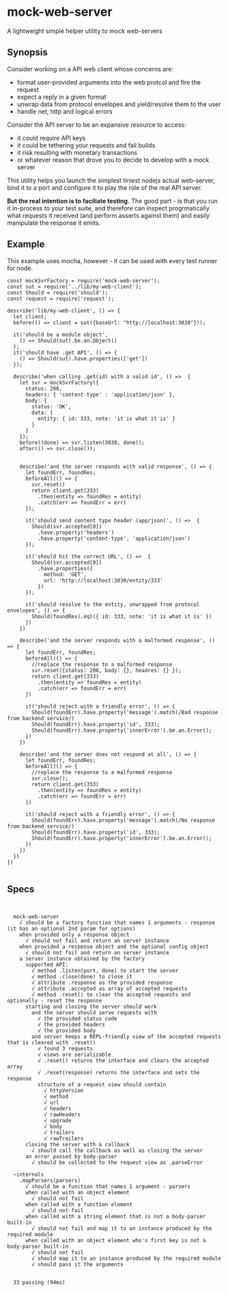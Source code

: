 # mock-web-server
A lightweight simple helper utility to mock web-servers

## Synopsis
Consider working on a API web client whose concerns are:
 - format user-provided arguments into the web protcol and fire the request
 - expect a reply in a given format
 - unwrap data from protocol envelopes and yield/resolve them to the user
 - handle net, http and logical errors

Consider the API server to be an expansive resource to access:
 - it could require API keys
 - it could be tethering your requests and fail builds
 - it risk resulting with monetary transactions
 - or whatever reason that drove you to decide to develop with a mock server
 
 
This utility helps you launch the simplest tiniest nodejs actual web-server, 
bind it to a port and configure it to play the role of the real API server.

**But the real intention is to faciliate testing.** 
The good part - is that you run it in-process to your test suite, 
and therefore can inspect progrmatically what requests it received (and perform asserts against them)
and easily manipulate the response it emits.

## Example
This example uses mocha, however - it can be used with every test runner for node.

```
const mockSvrFactory = require('mock-web-server');
const sut = require('../lib/my-web-client');
const Should = require('should');
const request = require('request');

describe('lib/my-web-client', () => {
  let client;
  before(() => client = sut({baseUrl: "http://localhost:3030"}));

  it('should be a module object',
    () => Should(sut).be.an.Object()
  );
  it('should have .get API', () => {
    () => Should(sut).have.properties(['get'])
  });
  
  describe('when calling .get(id) with a valid id', () =>  {
    let svr = mockSvrFactory({
      status: 200,
      headers: { 'content-type' : 'application/json' },
      body: { 
        status: 'OK', 
        data: {
          entity: { id: 333, note: 'it is what it is' }
        }
      }
    });
    before((done) => svr.listen(3030, done));
    after(() => svr.close());
    
    
    describe('and the server responds with valid response', () => {
      let foundErr, foundRes;
      beforeAll(() => {
        svr.reset()
        return client.get(333)
          .then(entity => foundRes = entity)
          .catch(err => foundErr = err)
      });
      
      it('should send content type header (app/json)', () =>  {
        Should(svr.accepted[0])
          .have.property('headers')
          .have.property('content-type', 'application/json')
      });
  
      it('should hit the correct URL', () =>  {
        Should(svr.accepted[0])
          .have.properties({
            method: 'GET',
            url: 'http://localhost:3030/entity/333'
          })
      });
      
      it('should resolve to the entity, unwrapped from protocol envelopes', () => {
        Should(foundRes).eql({ id: 333, note: 'it is what it is' })
      })
    })
    
    describe('and the server responds with a malformed response', () => {
      let foundErr, foundRes;
      beforeAll(() => {
        //replace the response to a malformed response
        svr.reset({status: 200, body: {}, headres: {} });
        return client.get(333)
          .then(entity => foundRes = entity)
          .catch(err => foundErr = err)
      })
      
      it('should reject with a friendly error', () => {
        Should(foundErr).have.property('message').match(/Bad response from backend service/)
        Should(foundErr).have.property('id', 333);
        Should(foundErr).have.property('innerError').be.an.Error();
      })
    })
    
    describe('and the server does not respond at all', () => {
      let foundErr, foundRes;
      beforeAll(() => {
        //replace the response to a malformed response
        svr.close();
        return client.get(333)
          .then(entity => foundRes = entity)
          .catch(err => foundErr = err)
      })
      
      it('should reject with a friendly error', () => {
        Should(foundErr).have.property('message').match(/No response from backend service/)
        Should(foundErr).have.property('id', 333);
        Should(foundErr).have.property('innerError').be.an.Error();
      })      
    })
  })
})


```


## Specs

``` 


  mock-web-server
    √ should be a factory function that names 1 arguments - response (it has an optional 2nd param for options)
    when provided only a response object
      √ should not fail and return an server instance
    when provided a response object and the optional config object
      √ should not fail and return an server instance
    a server instance obtained by the factory
      supported API:
        √ method .listen(port, done) to start the server
        √ method .close(done) to close it
        √ attribute .response as the provided response
        √ attribute .accepted as array of accepted requests
        √ method .reset() to clear the accepted requests and optionally - reset the response
      starting and closing the server should work
        and the server should serve requests with
          √ the provided status code
          √ the provided headers
          √ the provided body
        and server keeps a REPL-friendly view of the accepted requests that is cleared with .reset()
          √ found 3 requests
          √ views are serializable
          √ .reset() returns the interface and clears the accepted array
          √ .reset(response) returns the interface and sets the response
          structure of a request view should contain
            √ httpVersion
            √ method
            √ url
            √ headers
            √ rawHeaders
            √ upgrade
            √ body
            √ trailers
            √ rawTrailers
      closing the server with a callback
        √ should call the callback as well as closing the server
      an error passed by body-parser
        √ should be collected to the request view as .parseError

  ~internals
    .mapParsers(parsers)
      √ should be a function that names 1 argument - parsers
      when called with an object element
        √ should not fail
      when called with a function element
        √ should not fail
      when called with a string element that is not a body-parser built-in
        √ should not fail and map it to an instance produced by the required module
      when called with an object element who's first key is not a body-parser built-in
        √ should not fail
        √ should map it to an instance produced by the required module
        √ should pass it the arguments


  33 passing (94ms)

``` 
